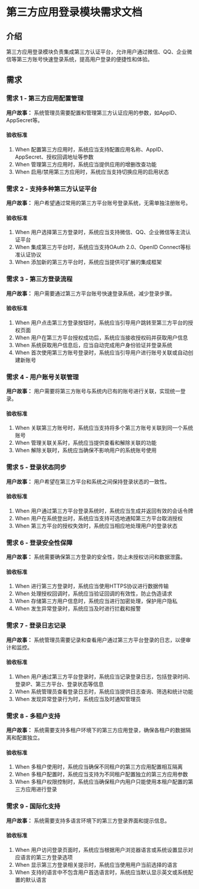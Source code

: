 # 第三方应用登录模块需求文档
## 介绍
第三方应用登录模块负责集成第三方认证平台，允许用户通过微信、QQ、企业微信等第三方账号快速登录系统，提高用户登录的便捷性和体验。

## 需求
### 需求 1 - 第三方应用配置管理
**用户故事：** 系统管理员需要配置和管理第三方认证应用的参数，如AppID、AppSecret等。

#### 验收标准
1. When 配置第三方应用时，系统应当支持配置应用名称、AppID、AppSecret、授权回调地址等参数
2. When 管理第三方应用时，系统应当提供应用的增删改查功能
3. When 启用/禁用第三方应用时，系统应当支持切换应用的启用状态

### 需求 2 - 支持多种第三方认证平台
**用户故事：** 用户希望通过常用的第三方平台账号登录系统，无需单独注册账号。

#### 验收标准
1. When 用户选择第三方登录时，系统应当支持微信、QQ、企业微信等主流认证平台
2. When 集成第三方平台时，系统应当支持OAuth 2.0、OpenID Connect等标准认证协议
3. When 添加新的第三方平台时，系统应当提供可扩展的集成框架

### 需求 3 - 第三方登录流程
**用户故事：** 用户需要通过第三方平台账号快速登录系统，减少登录步骤。

#### 验收标准
1. When 用户点击第三方登录按钮时，系统应当引导用户跳转至第三方平台的授权页面
2. When 用户在第三方平台授权成功后，系统应当接收授权码并获取用户信息
3. When 系统获取用户信息后，应当自动完成用户身份验证并登录系统
4. When 首次使用第三方账号登录时，系统应当引导用户进行账号关联或自动创建新账号

### 需求 4 - 用户账号关联管理
**用户故事：** 用户需要将第三方账号与系统内已有的账号进行关联，实现统一登录。

#### 验收标准
1. When 关联第三方账号时，系统应当支持将多个第三方账号关联到同一个系统账号
2. When 管理关联关系时，系统应当提供查看和解除关联的功能
3. When 解除关联时，系统应当确保不影响用户的系统账号使用

### 需求 5 - 登录状态同步
**用户故事：** 用户希望在第三方平台和系统之间保持登录状态的一致性。

#### 验收标准
1. When 用户通过第三方平台登录系统时，系统应当生成并返回有效的会话令牌
2. When 用户在系统登出时，系统应当支持可选地通知第三方平台取消授权
3. When 第三方平台的授权失效时，系统应当相应地处理用户的登录状态

### 需求 6 - 登录安全性保障
**用户故事：** 系统需要确保第三方登录的安全性，防止未授权访问和数据泄露。

#### 验收标准
1. When 进行第三方登录时，系统应当使用HTTPS协议进行数据传输
2. When 处理授权回调时，系统应当验证回调的有效性，防止伪造请求
3. When 存储第三方用户信息时，系统应当进行加密处理，保护用户隐私
4. When 发生异常登录时，系统应当及时进行拦截和报警

### 需求 7 - 登录日志记录
**用户故事：** 系统管理员需要记录和查看用户通过第三方平台登录的日志，以便审计和监控。

#### 验收标准
1. When 用户通过第三方平台登录时，系统应当记录登录日志，包括登录时间、登录IP、第三方平台、登录状态等信息
2. When 系统管理员查看登录日志时，系统应当提供日志查询、筛选和统计功能
3. When 发现异常登录行为时，系统应当及时通知管理员

### 需求 8 - 多租户支持
**用户故事：** 系统需要支持多租户环境下的第三方应用登录，确保各租户的数据隔离和配置独立。

#### 验收标准
1. When 多租户使用时，系统应当确保不同租户的第三方应用配置相互隔离
2. When 多租户配置时，系统应当支持为不同租户配置独立的第三方应用参数
3. When 多租户权限控制时，系统应当确保租户内用户只能使用本租户配置的第三方应用进行登录

### 需求 9 - 国际化支持
**用户故事：** 系统需要支持多语言环境下的第三方登录界面和提示信息。

#### 验收标准
1. When 用户访问登录页面时，系统应当根据用户浏览器语言或系统设置显示对应语言的第三方登录选项
2. When 显示第三方登录相关提示时，系统应当使用用户当前选择的语言
3. When 支持的语言中不包含用户首选语言时，系统应当默认显示英文或系统配置的默认语言